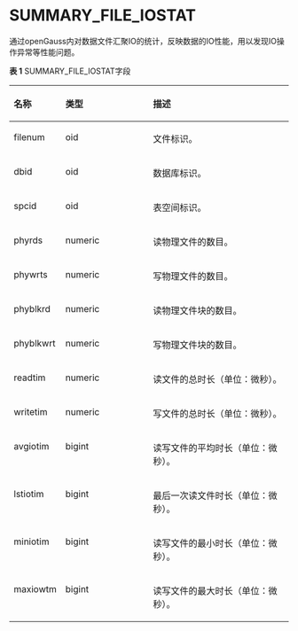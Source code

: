 # SUMMARY\_FILE\_IOSTAT

通过openGauss内对数据文件汇聚IO的统计，反映数据的IO性能，用以发现IO操作异常等性能问题。

**表 1**  SUMMARY\_FILE\_IOSTAT字段

<a name="zh-cn_topic_0237122567_table126169597116"></a>
<table><thead align="left"><tr id="zh-cn_topic_0237122567_row2076414591719"><th class="cellrowborder" valign="top" width="17.27%" id="mcps1.2.4.1.1"><p id="zh-cn_topic_0237122567_p276465912111"><a name="zh-cn_topic_0237122567_p276465912111"></a><a name="zh-cn_topic_0237122567_p276465912111"></a><strong id="zh-cn_topic_0237122567_b197651159016"><a name="zh-cn_topic_0237122567_b197651159016"></a><a name="zh-cn_topic_0237122567_b197651159016"></a>名称</strong></p>
</th>
<th class="cellrowborder" valign="top" width="31.71%" id="mcps1.2.4.1.2"><p id="zh-cn_topic_0237122567_p1076519591718"><a name="zh-cn_topic_0237122567_p1076519591718"></a><a name="zh-cn_topic_0237122567_p1076519591718"></a><strong id="zh-cn_topic_0237122567_b37651459515"><a name="zh-cn_topic_0237122567_b37651459515"></a><a name="zh-cn_topic_0237122567_b37651459515"></a>类型</strong></p>
</th>
<th class="cellrowborder" valign="top" width="51.019999999999996%" id="mcps1.2.4.1.3"><p id="zh-cn_topic_0237122567_p476517593119"><a name="zh-cn_topic_0237122567_p476517593119"></a><a name="zh-cn_topic_0237122567_p476517593119"></a><strong id="zh-cn_topic_0237122567_b57653599117"><a name="zh-cn_topic_0237122567_b57653599117"></a><a name="zh-cn_topic_0237122567_b57653599117"></a>描述</strong></p>
</th>
</tr>
</thead>
<tbody><tr id="zh-cn_topic_0237122567_row157654591311"><td class="cellrowborder" valign="top" width="17.27%" headers="mcps1.2.4.1.1 "><p id="zh-cn_topic_0237122567_p1176517591616"><a name="zh-cn_topic_0237122567_p1176517591616"></a><a name="zh-cn_topic_0237122567_p1176517591616"></a>filenum</p>
</td>
<td class="cellrowborder" valign="top" width="31.71%" headers="mcps1.2.4.1.2 "><p id="zh-cn_topic_0237122567_p47655592120"><a name="zh-cn_topic_0237122567_p47655592120"></a><a name="zh-cn_topic_0237122567_p47655592120"></a>oid</p>
</td>
<td class="cellrowborder" valign="top" width="51.019999999999996%" headers="mcps1.2.4.1.3 "><p id="zh-cn_topic_0237122567_p11765159712"><a name="zh-cn_topic_0237122567_p11765159712"></a><a name="zh-cn_topic_0237122567_p11765159712"></a>文件标识。</p>
</td>
</tr>
<tr id="zh-cn_topic_0237122567_row47651459814"><td class="cellrowborder" valign="top" width="17.27%" headers="mcps1.2.4.1.1 "><p id="zh-cn_topic_0237122567_p1576615597119"><a name="zh-cn_topic_0237122567_p1576615597119"></a><a name="zh-cn_topic_0237122567_p1576615597119"></a>dbid</p>
</td>
<td class="cellrowborder" valign="top" width="31.71%" headers="mcps1.2.4.1.2 "><p id="zh-cn_topic_0237122567_p1076617599120"><a name="zh-cn_topic_0237122567_p1076617599120"></a><a name="zh-cn_topic_0237122567_p1076617599120"></a>oid</p>
</td>
<td class="cellrowborder" valign="top" width="51.019999999999996%" headers="mcps1.2.4.1.3 "><p id="zh-cn_topic_0237122567_p5766165911117"><a name="zh-cn_topic_0237122567_p5766165911117"></a><a name="zh-cn_topic_0237122567_p5766165911117"></a>数据库标识。</p>
</td>
</tr>
<tr id="zh-cn_topic_0237122567_row1676615595111"><td class="cellrowborder" valign="top" width="17.27%" headers="mcps1.2.4.1.1 "><p id="zh-cn_topic_0237122567_p37661459413"><a name="zh-cn_topic_0237122567_p37661459413"></a><a name="zh-cn_topic_0237122567_p37661459413"></a>spcid</p>
</td>
<td class="cellrowborder" valign="top" width="31.71%" headers="mcps1.2.4.1.2 "><p id="zh-cn_topic_0237122567_p4766135912112"><a name="zh-cn_topic_0237122567_p4766135912112"></a><a name="zh-cn_topic_0237122567_p4766135912112"></a>oid</p>
</td>
<td class="cellrowborder" valign="top" width="51.019999999999996%" headers="mcps1.2.4.1.3 "><p id="zh-cn_topic_0237122567_p476617591612"><a name="zh-cn_topic_0237122567_p476617591612"></a><a name="zh-cn_topic_0237122567_p476617591612"></a>表空间标识。</p>
</td>
</tr>
<tr id="zh-cn_topic_0237122567_row27665591717"><td class="cellrowborder" valign="top" width="17.27%" headers="mcps1.2.4.1.1 "><p id="zh-cn_topic_0237122567_p1676614591411"><a name="zh-cn_topic_0237122567_p1676614591411"></a><a name="zh-cn_topic_0237122567_p1676614591411"></a>phyrds</p>
</td>
<td class="cellrowborder" valign="top" width="31.71%" headers="mcps1.2.4.1.2 "><p id="zh-cn_topic_0237122567_p1876719591313"><a name="zh-cn_topic_0237122567_p1876719591313"></a><a name="zh-cn_topic_0237122567_p1876719591313"></a>numeric</p>
</td>
<td class="cellrowborder" valign="top" width="51.019999999999996%" headers="mcps1.2.4.1.3 "><p id="zh-cn_topic_0237122567_p47673595118"><a name="zh-cn_topic_0237122567_p47673595118"></a><a name="zh-cn_topic_0237122567_p47673595118"></a>读物理文件的数目。</p>
</td>
</tr>
<tr id="zh-cn_topic_0237122567_row1476795917119"><td class="cellrowborder" valign="top" width="17.27%" headers="mcps1.2.4.1.1 "><p id="zh-cn_topic_0237122567_p77674591310"><a name="zh-cn_topic_0237122567_p77674591310"></a><a name="zh-cn_topic_0237122567_p77674591310"></a>phywrts</p>
</td>
<td class="cellrowborder" valign="top" width="31.71%" headers="mcps1.2.4.1.2 "><p id="p137027016577"><a name="p137027016577"></a><a name="p137027016577"></a>numeric</p>
</td>
<td class="cellrowborder" valign="top" width="51.019999999999996%" headers="mcps1.2.4.1.3 "><p id="zh-cn_topic_0237122567_p147671859616"><a name="zh-cn_topic_0237122567_p147671859616"></a><a name="zh-cn_topic_0237122567_p147671859616"></a>写物理文件的数目。</p>
</td>
</tr>
<tr id="zh-cn_topic_0237122567_row97671659912"><td class="cellrowborder" valign="top" width="17.27%" headers="mcps1.2.4.1.1 "><p id="zh-cn_topic_0237122567_p67679591418"><a name="zh-cn_topic_0237122567_p67679591418"></a><a name="zh-cn_topic_0237122567_p67679591418"></a>phyblkrd</p>
</td>
<td class="cellrowborder" valign="top" width="31.71%" headers="mcps1.2.4.1.2 "><p id="p1263814475716"><a name="p1263814475716"></a><a name="p1263814475716"></a>numeric</p>
</td>
<td class="cellrowborder" valign="top" width="51.019999999999996%" headers="mcps1.2.4.1.3 "><p id="zh-cn_topic_0237122567_p1176819593113"><a name="zh-cn_topic_0237122567_p1176819593113"></a><a name="zh-cn_topic_0237122567_p1176819593113"></a>读物理文件块的数目。</p>
</td>
</tr>
<tr id="zh-cn_topic_0237122567_row18768959712"><td class="cellrowborder" valign="top" width="17.27%" headers="mcps1.2.4.1.1 "><p id="zh-cn_topic_0237122567_p7769185912114"><a name="zh-cn_topic_0237122567_p7769185912114"></a><a name="zh-cn_topic_0237122567_p7769185912114"></a>phyblkwrt</p>
</td>
<td class="cellrowborder" valign="top" width="31.71%" headers="mcps1.2.4.1.2 "><p id="p11170685572"><a name="p11170685572"></a><a name="p11170685572"></a>numeric</p>
</td>
<td class="cellrowborder" valign="top" width="51.019999999999996%" headers="mcps1.2.4.1.3 "><p id="zh-cn_topic_0237122567_p1576913590111"><a name="zh-cn_topic_0237122567_p1576913590111"></a><a name="zh-cn_topic_0237122567_p1576913590111"></a>写物理文件块的数目。</p>
</td>
</tr>
<tr id="zh-cn_topic_0237122567_row47698597112"><td class="cellrowborder" valign="top" width="17.27%" headers="mcps1.2.4.1.1 "><p id="zh-cn_topic_0237122567_p18769159313"><a name="zh-cn_topic_0237122567_p18769159313"></a><a name="zh-cn_topic_0237122567_p18769159313"></a>readtim</p>
</td>
<td class="cellrowborder" valign="top" width="31.71%" headers="mcps1.2.4.1.2 "><p id="p155625140579"><a name="p155625140579"></a><a name="p155625140579"></a>numeric</p>
</td>
<td class="cellrowborder" valign="top" width="51.019999999999996%" headers="mcps1.2.4.1.3 "><p id="zh-cn_topic_0237122567_p207691859014"><a name="zh-cn_topic_0237122567_p207691859014"></a><a name="zh-cn_topic_0237122567_p207691859014"></a>读文件的总时长（单位：微秒）。</p>
</td>
</tr>
<tr id="zh-cn_topic_0237122567_row276920598112"><td class="cellrowborder" valign="top" width="17.27%" headers="mcps1.2.4.1.1 "><p id="zh-cn_topic_0237122567_p1777018591611"><a name="zh-cn_topic_0237122567_p1777018591611"></a><a name="zh-cn_topic_0237122567_p1777018591611"></a>writetim</p>
</td>
<td class="cellrowborder" valign="top" width="31.71%" headers="mcps1.2.4.1.2 "><p id="p1283217309575"><a name="p1283217309575"></a><a name="p1283217309575"></a>numeric</p>
</td>
<td class="cellrowborder" valign="top" width="51.019999999999996%" headers="mcps1.2.4.1.3 "><p id="zh-cn_topic_0237122567_p67701059919"><a name="zh-cn_topic_0237122567_p67701059919"></a><a name="zh-cn_topic_0237122567_p67701059919"></a>写文件的总时长（单位：微秒）。</p>
</td>
</tr>
<tr id="zh-cn_topic_0237122567_row1377010591715"><td class="cellrowborder" valign="top" width="17.27%" headers="mcps1.2.4.1.1 "><p id="zh-cn_topic_0237122567_p1770559618"><a name="zh-cn_topic_0237122567_p1770559618"></a><a name="zh-cn_topic_0237122567_p1770559618"></a>avgiotim</p>
</td>
<td class="cellrowborder" valign="top" width="31.71%" headers="mcps1.2.4.1.2 "><p id="zh-cn_topic_0237122567_p177014591713"><a name="zh-cn_topic_0237122567_p177014591713"></a><a name="zh-cn_topic_0237122567_p177014591713"></a>bigint</p>
</td>
<td class="cellrowborder" valign="top" width="51.019999999999996%" headers="mcps1.2.4.1.3 "><p id="zh-cn_topic_0237122567_p20770959715"><a name="zh-cn_topic_0237122567_p20770959715"></a><a name="zh-cn_topic_0237122567_p20770959715"></a>读写文件的平均时长（单位：微秒）。</p>
</td>
</tr>
<tr id="zh-cn_topic_0237122567_row9770759213"><td class="cellrowborder" valign="top" width="17.27%" headers="mcps1.2.4.1.1 "><p id="zh-cn_topic_0237122567_p27701159015"><a name="zh-cn_topic_0237122567_p27701159015"></a><a name="zh-cn_topic_0237122567_p27701159015"></a>lstiotim</p>
</td>
<td class="cellrowborder" valign="top" width="31.71%" headers="mcps1.2.4.1.2 "><p id="zh-cn_topic_0237122567_p9771185913114"><a name="zh-cn_topic_0237122567_p9771185913114"></a><a name="zh-cn_topic_0237122567_p9771185913114"></a>bigint</p>
</td>
<td class="cellrowborder" valign="top" width="51.019999999999996%" headers="mcps1.2.4.1.3 "><p id="zh-cn_topic_0237122567_p0771259513"><a name="zh-cn_topic_0237122567_p0771259513"></a><a name="zh-cn_topic_0237122567_p0771259513"></a>最后一次读文件时长（单位：微秒）。</p>
</td>
</tr>
<tr id="zh-cn_topic_0237122567_row27718593113"><td class="cellrowborder" valign="top" width="17.27%" headers="mcps1.2.4.1.1 "><p id="zh-cn_topic_0237122567_p077110595112"><a name="zh-cn_topic_0237122567_p077110595112"></a><a name="zh-cn_topic_0237122567_p077110595112"></a>miniotim</p>
</td>
<td class="cellrowborder" valign="top" width="31.71%" headers="mcps1.2.4.1.2 "><p id="zh-cn_topic_0237122567_p477285910117"><a name="zh-cn_topic_0237122567_p477285910117"></a><a name="zh-cn_topic_0237122567_p477285910117"></a>bigint</p>
</td>
<td class="cellrowborder" valign="top" width="51.019999999999996%" headers="mcps1.2.4.1.3 "><p id="zh-cn_topic_0237122567_p187725591218"><a name="zh-cn_topic_0237122567_p187725591218"></a><a name="zh-cn_topic_0237122567_p187725591218"></a>读写文件的最小时长（单位：微秒）。</p>
</td>
</tr>
<tr id="zh-cn_topic_0237122567_row6772559616"><td class="cellrowborder" valign="top" width="17.27%" headers="mcps1.2.4.1.1 "><p id="zh-cn_topic_0237122567_p1177214591211"><a name="zh-cn_topic_0237122567_p1177214591211"></a><a name="zh-cn_topic_0237122567_p1177214591211"></a>maxiowtm</p>
</td>
<td class="cellrowborder" valign="top" width="31.71%" headers="mcps1.2.4.1.2 "><p id="zh-cn_topic_0237122567_p1772359213"><a name="zh-cn_topic_0237122567_p1772359213"></a><a name="zh-cn_topic_0237122567_p1772359213"></a>bigint</p>
</td>
<td class="cellrowborder" valign="top" width="51.019999999999996%" headers="mcps1.2.4.1.3 "><p id="zh-cn_topic_0237122567_p12772659015"><a name="zh-cn_topic_0237122567_p12772659015"></a><a name="zh-cn_topic_0237122567_p12772659015"></a>读写文件的最大时长（单位：微秒）。</p>
</td>
</tr>
</tbody>
</table>

